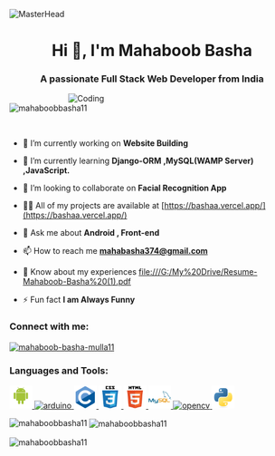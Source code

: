 ![MasterHead](https://www.sogeti.com/globalassets/global/content-images/explore/blog/2020-predictions/00086---desk-anim---dark-blue---v0.1.gif)
<h1 align="center">Hi 👋, I'm Mahaboob Basha</h1>
<h3 align="center">A passionate Full Stack Web Developer from India</h3>
<img align="right" alt="Coding" width="400" src="https://cdn.dribbble.com/users/2131993/screenshots/4948736/thoughtworks-gif_dribbble.gif">

<p align="left"> <img src="https://komarev.com/ghpvc/?username=mahaboobbasha11&label=Profile%20views&color=0e75b6&style=flat" alt="mahaboobbasha11" /> </p>

<p align="left"> <a href="https://twitter.com/" target="blank"><img src="https://img.shields.io/twitter/follow/?logo=twitter&style=for-the-badge" alt="" /></a> </p>

- 🔭 I’m currently working on **Website Building**

- 🌱 I’m currently learning **Django-ORM ,MySQL(WAMP Server) ,JavaScript.**

- 👯 I’m looking to collaborate on **Facial Recognition App**

- 👨‍💻 All of my projects are available at [https://bashaa.vercel.app/](https://bashaa.vercel.app/)

- 💬 Ask me about **Android , Front-end**

- 📫 How to reach me **mahabasha374@gmail.com**

- 📄 Know about my experiences [file:///G:/My%20Drive/Resume-Mahaboob-Basha%20(1).pdf](file:///G:/My%20Drive/Resume-Mahaboob-Basha%20(1).pdf)

- ⚡ Fun fact **I am Always Funny**

<h3 align="left">Connect with me:</h3>
<p align="left">
<a href="https://linkedin.com/in/mahaboob-basha-mulla11" target="blank"><img align="center" src="https://raw.githubusercontent.com/rahuldkjain/github-profile-readme-generator/master/src/images/icons/Social/linked-in-alt.svg" alt="mahaboob-basha-mulla11" height="30" width="40" /></a>
</p>

<h3 align="left">Languages and Tools:</h3>
<p align="left"> <a href="https://developer.android.com" target="_blank" rel="noreferrer"> <img src="https://raw.githubusercontent.com/devicons/devicon/master/icons/android/android-original-wordmark.svg" alt="android" width="40" height="40"/> </a> <a href="https://www.arduino.cc/" target="_blank" rel="noreferrer"> <img src="https://cdn.worldvectorlogo.com/logos/arduino-1.svg" alt="arduino" width="40" height="40"/> </a> <a href="https://www.cprogramming.com/" target="_blank" rel="noreferrer"> <img src="https://raw.githubusercontent.com/devicons/devicon/master/icons/c/c-original.svg" alt="c" width="40" height="40"/> </a> <a href="https://www.w3schools.com/css/" target="_blank" rel="noreferrer"> <img src="https://raw.githubusercontent.com/devicons/devicon/master/icons/css3/css3-original-wordmark.svg" alt="css3" width="40" height="40"/> </a> <a href="https://www.w3.org/html/" target="_blank" rel="noreferrer"> <img src="https://raw.githubusercontent.com/devicons/devicon/master/icons/html5/html5-original-wordmark.svg" alt="html5" width="40" height="40"/> </a> <a href="https://www.mysql.com/" target="_blank" rel="noreferrer"> <img src="https://raw.githubusercontent.com/devicons/devicon/master/icons/mysql/mysql-original-wordmark.svg" alt="mysql" width="40" height="40"/> </a> <a href="https://opencv.org/" target="_blank" rel="noreferrer"> <img src="https://www.vectorlogo.zone/logos/opencv/opencv-icon.svg" alt="opencv" width="40" height="40"/> </a> <a href="https://www.python.org" target="_blank" rel="noreferrer"> <img src="https://raw.githubusercontent.com/devicons/devicon/master/icons/python/python-original.svg" alt="python" width="40" height="40"/> </a> </p>

<p><img align="left" src="https://github-readme-stats.vercel.app/api/top-langs?username=mahaboobbasha11&show_icons=true&locale=en&layout=compact" alt="mahaboobbasha11" /></p>

<p>&nbsp;<img align="center" src="https://github-readme-stats.vercel.app/api?username=mahaboobbasha11&show_icons=true&locale=en" alt="mahaboobbasha11" /></p>

<p><img align="center" src="https://github-readme-streak-stats.herokuapp.com/?user=mahaboobbasha11&" alt="mahaboobbasha11" /></p>

